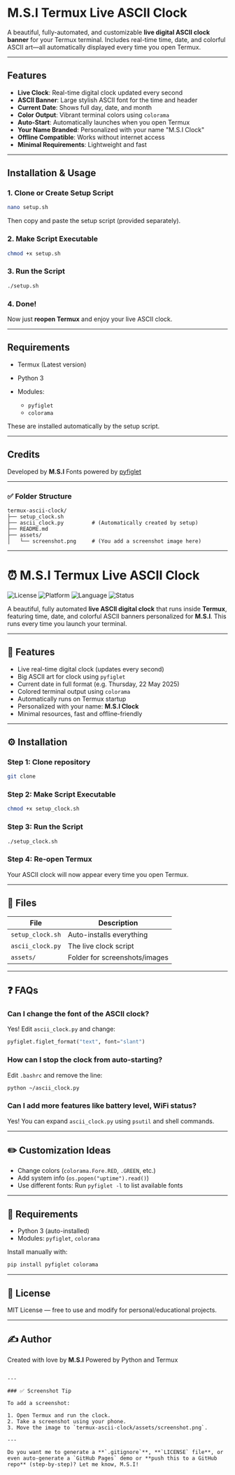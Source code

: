 # M.S.I Termux Live ASCII Clock

A beautiful, fully-automated, and customizable **live digital ASCII clock banner** for your Termux terminal. Includes real-time time, date, and colorful ASCII art—all automatically displayed every time you open Termux.

---

## Features

- **Live Clock**: Real-time digital clock updated every second
- **ASCII Banner**: Large stylish ASCII font for the time and header
- **Current Date**: Shows full day, date, and month
- **Color Output**: Vibrant terminal colors using `colorama`
- **Auto-Start**: Automatically launches when you open Termux
- **Your Name Branded**: Personalized with your name "M.S.I Clock"
- **Offline Compatible**: Works without internet access
- **Minimal Requirements**: Lightweight and fast

---

## Installation & Usage

### 1. Clone or Create Setup Script

```bash
nano setup.sh
````

Then copy and paste the setup script (provided separately).

### 2. Make Script Executable

```bash
chmod +x setup.sh
```

### 3. Run the Script

```bash
./setup.sh
```

### 4. Done!

Now just **reopen Termux** and enjoy your live ASCII clock.

---

## Requirements

* Termux (Latest version)
* Python 3
* Modules:

  * `pyfiglet`
  * `colorama`

These are installed automatically by the setup script.

---

## Credits

Developed by **M.S.I**
Fonts powered by [pyfiglet](https://github.com/pwaller/pyfiglet)

---

### ✅ Folder Structure

```
termux-ascii-clock/
├── setup_clock.sh
├── ascii_clock.py         # (Automatically created by setup)
├── README.md
├── assets/
│   └── screenshot.png     # (You add a screenshot image here)
```

---

# ⏰ M.S.I Termux Live ASCII Clock

![License](https://img.shields.io/badge/license-MIT-blue)
![Platform](https://img.shields.io/badge/platform-Termux-green)
![Language](https://img.shields.io/badge/language-Python3-yellow)
![Status](https://img.shields.io/badge/status-Stable-brightgreen)

A beautiful, fully automated **live ASCII digital clock** that runs inside **Termux**, featuring time, date, and colorful ASCII banners personalized for **M.S.I**. This runs every time you launch your terminal.

---

## 🚀 Features

- Live real-time digital clock (updates every second)
- Big ASCII art for clock using `pyfiglet`
- Current date in full format (e.g. Thursday, 22 May 2025)
- Colored terminal output using `colorama`
- Automatically runs on Termux startup
- Personalized with your name: **M.S.I Clock**
- Minimal resources, fast and offline-friendly

---

## ⚙️ Installation
### Step 1: Clone repository

```bash
git clone 

```
### Step 2: Make Script Executable

```bash
chmod +x setup_clock.sh
```

### Step 3: Run the Script

```bash
./setup_clock.sh
```

### Step 4: Re-open Termux

Your ASCII clock will now appear every time you open Termux.

---

## 📁 Files

| File             | Description                   |
| ---------------- | ----------------------------- |
| `setup_clock.sh` | Auto-installs everything      |
| `ascii_clock.py` | The live clock script         |
| `assets/`        | Folder for screenshots/images |

---

## ❓ FAQs

### Can I change the font of the ASCII clock?

Yes! Edit `ascii_clock.py` and change:

```python
pyfiglet.figlet_format("text", font="slant")
```

### How can I stop the clock from auto-starting?

Edit `.bashrc` and remove the line:

```bash
python ~/ascii_clock.py
```

### Can I add more features like battery level, WiFi status?

Yes! You can expand `ascii_clock.py` using `psutil` and shell commands.

---

## ✏️ Customization Ideas

* Change colors (`colorama.Fore.RED`, `.GREEN`, etc.)
* Add system info (`os.popen("uptime").read()`)
* Use different fonts: Run `pyfiglet -l` to list available fonts

---

## 🧠 Requirements

* Python 3 (auto-installed)
* Modules: `pyfiglet`, `colorama`

Install manually with:

```bash
pip install pyfiglet colorama
```

---

## 🧾 License

MIT License — free to use and modify for personal/educational projects.

---

## ✍️ Author

Created with love by **M.S.I**
Powered by Python and Termux

```

---

### ✅ Screenshot Tip

To add a screenshot:

1. Open Termux and run the clock.
2. Take a screenshot using your phone.
3. Move the image to `termux-ascii-clock/assets/screenshot.png`.

---

Do you want me to generate a **`.gitignore`**, **`LICENSE` file**, or even auto-generate a `GitHub Pages` demo or **push this to a GitHub repo** (step-by-step)? Let me know, M.S.I!
```
